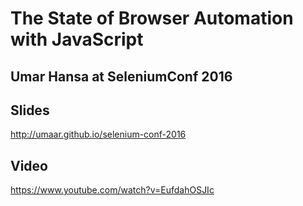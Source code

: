 
# The State of Browser Automation with JavaScript

## Umar Hansa at SeleniumConf 2016

## Slides

http://umaar.github.io/selenium-conf-2016

## Video

https://www.youtube.com/watch?v=EufdahOSJIc